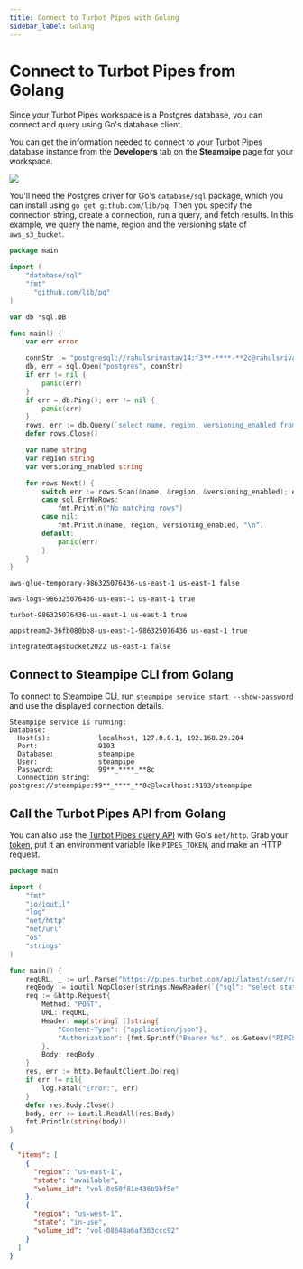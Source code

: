 ```yaml
---
title: Connect to Turbot Pipes with Golang
sidebar_label: Golang
---
```


# Connect to Turbot Pipes from Golang

Since your Turbot Pipes workspace is a Postgres database, you can connect and
query using Go's database client.

You can get the information needed to connect to your Turbot Pipes database instance from the **Developers** tab on the **Steampipe** page for your workspace.  

![](/images/docs/pipes/steampipe/pipes_steampipe_developer_database.png)

You'll need the Postgres driver for Go's `database/sql` package, which you can
install using `go get github.com/lib/pq`. Then you specify the connection
string, create a connection, run a query, and fetch results. In this example, we
query the name, region and the versioning state of `aws_s3_bucket`.

```go
package main

import (
	"database/sql"
	"fmt"
	_ "github.com/lib/pq"
)

var db *sql.DB

func main() {
	var err error

	connStr := "postgresql://rahulsrivastav14:f3**-****-**2c@rahulsrivastav14-rahulsworkspace.usea1.db.steampipe.io:9193/dea4px"
	db, err = sql.Open("postgres", connStr)
	if err != nil {
		panic(err)
	}
	if err = db.Ping(); err != nil {
		panic(err)
	}
	rows, err := db.Query(`select name, region, versioning_enabled from aws_s3_bucket`)
	defer rows.Close()

	var name string
	var region string
	var versioning_enabled string

	for rows.Next() {
		switch err := rows.Scan(&name, &region, &versioning_enabled); err {
		case sql.ErrNoRows:
			fmt.Println("No matching rows")
		case nil:
			fmt.Println(name, region, versioning_enabled, "\n")
		default:
			panic(err)
		}
	}
}
```

```
aws-glue-temporary-986325076436-us-east-1 us-east-1 false

aws-logs-986325076436-us-east-1 us-east-1 true

turbot-986325076436-us-east-1 us-east-1 true

appstream2-36fb080bb8-us-east-1-986325076436 us-east-1 true

integratedtagsbucket2022 us-east-1 false

```

## Connect to Steampipe CLI from Golang

To connect to [Steampipe CLI](https://steampipe.io/downloads), run
`steampipe service start --show-password` and use the displayed connection
details.

```
Steampipe service is running:
Database:
  Host(s):            localhost, 127.0.0.1, 192.168.29.204
  Port:               9193
  Database:           steampipe
  User:               steampipe
  Password:           99**_****_**8c
  Connection string:  postgres://steampipe:99**_****_**8c@localhost:9193/steampipe
```

## Call the Turbot Pipes API from Golang

You can also use the
[Turbot Pipes query API](/pipes/docs/develop/query-api) with
Go's `net/http`. Grab your
[token](/pipes/docs/profile#tokens), put it an
environment variable like `PIPES_TOKEN`, and make an HTTP request.

```go
package main

import (
	"fmt"
	"io/ioutil"
	"log"
	"net/http"
	"net/url"
	"os"
	"strings"
)

func main() {
	reqURL, _ := url.Parse("https://pipes.turbot.com/api/latest/user/rahulsrivastav14/workspace/rahulsworkspace/query")
	reqBody := ioutil.NopCloser(strings.NewReader(`{"sql": "select state, volume_id, region from aws_ebs_volume limit 2"}`))
	req := &http.Request{
		Method: "POST",
		URL: reqURL,
		Header: map[string] []string{
			"Content-Type": {"application/json"},
			"Authorization": {fmt.Sprintf("Bearer %s", os.Getenv("PIPES_TOKEN"))},
		},
		Body: reqBody,
	}
	res, err := http.DefaultClient.Do(req)
	if err != nil{
		log.Fatal("Error:", err)
	}
	defer res.Body.Close()
	body, err := ioutil.ReadAll(res.Body)
	fmt.Println(string(body))
}

```

```json
{
  "items": [
    {
      "region": "us-east-1",
      "state": "available",
      "volume_id": "vol-0e60f81e436b9bf5e"
    },
    {
      "region": "us-west-1",
      "state": "in-use",
      "volume_id": "vol-08648a6af363ccc92"
    }
  ]
}
```
